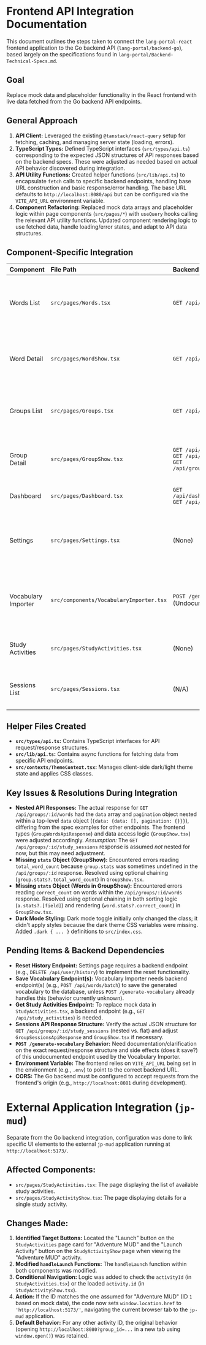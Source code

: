 # Frontend API Integration Documentation

This document outlines the steps taken to connect the `lang-portal-react` frontend application to the Go backend API (`lang-portal/backend-go`), based largely on the specifications found in `lang-portal/Backend-Technical-Specs.md`.

## Goal

Replace mock data and placeholder functionality in the React frontend with live data fetched from the Go backend API endpoints.

## General Approach

1.  **API Client:** Leveraged the existing `@tanstack/react-query` setup for fetching, caching, and managing server state (loading, errors).
2.  **TypeScript Types:** Defined TypeScript interfaces (`src/types/api.ts`) corresponding to the expected JSON structures of API responses based on the backend specs. These were adjusted as needed based on actual API behavior discovered during integration.
3.  **API Utility Functions:** Created helper functions (`src/lib/api.ts`) to encapsulate `fetch` calls to specific backend endpoints, handling base URL construction and basic response/error handling. The base URL defaults to `http://localhost:8080/api` but can be configured via the `VITE_API_URL` environment variable.
4.  **Component Refactoring:** Replaced mock data arrays and placeholder logic within page components (`src/pages/*`) with `useQuery` hooks calling the relevant API utility functions. Updated component rendering logic to use fetched data, handle loading/error states, and adapt to API data structures.

## Component-Specific Integration

| Component             | File Path                              | Backend Endpoint(s) Connected                                    | Notes                                                                                                     |
| :-------------------- | :------------------------------------- | :--------------------------------------------------------------- | :-------------------------------------------------------------------------------------------------------- |
| Words List          | `src/pages/Words.tsx`                  | `GET /api/words`                                                 | Fetches & displays paginated word list. Handles client-side sorting. Audio playback disabled (no URL in API). |
| Word Detail         | `src/pages/WordShow.tsx`               | `GET /api/words/:id`                                             | Fetches & displays details for a single word, including associated groups. Handles missing `audioUrl`/`examples`. |
| Groups List         | `src/pages/Groups.tsx`                 | `GET /api/groups`                                                | Fetches & displays paginated group list. Word count column removed (not in API response).                   |
| Group Detail        | `src/pages/GroupShow.tsx`              | `GET /api/groups/:id`<br>`GET /api/groups/:id/words`<br>`GET /api/groups/:id/study_sessions` | Fetches group details, words list, and session history. Handles nested responses, missing stats.          |
| Dashboard           | `src/pages/Dashboard.tsx`              | `GET /api/dashboard/last_study_session`<br>`GET /api/dashboard/study_progress` | Fetches & displays recent activity and progress cards.                                                    |
| Settings            | `src/pages/Settings.tsx`               | (None)                                                           | Dark Mode implemented client-side (`localStorage`, CSS class). Reset History requires backend endpoints.    |
| Vocabulary Importer | `src/components/VocabularyImporter.tsx` | `POST /generate-vocabulary` (Undocumented)                       | Calls backend to generate vocab based on theme. Displays response. Saving generated words not implemented.  |
| Study Activities    | `src/pages/StudyActivities.tsx`      | (None)                                                           | Kept using mock data for activity list. Launch buttons configured.                                        |
| Sessions List       | `src/pages/Sessions.tsx`               | (N/A)                                                            | Component deleted. Functionality moved to `GroupShow.tsx`.                                                  |

## Helper Files Created

*   **`src/types/api.ts`:** Contains TypeScript interfaces for API request/response structures.
*   **`src/lib/api.ts`:** Contains async functions for fetching data from specific API endpoints.
*   **`src/contexts/ThemeContext.tsx`:** Manages client-side dark/light theme state and applies CSS classes.

## Key Issues & Resolutions During Integration

*   **Nested API Responses:** The actual response for `GET /api/groups/:id/words` had the `data` array and `pagination` object nested within a top-level `data` object (`{data: {data: [], pagination: {}}}`), differing from the spec examples for other endpoints. The frontend types (`GroupWordsApiResponse`) and data access logic (`GroupShow.tsx`) were adjusted accordingly. *Assumption:* The `GET /api/groups/:id/study_sessions` response is assumed *not* nested for now, but this may need adjustment.
*   **Missing `stats` Object (GroupShow):** Encountered errors reading `total_word_count` because `group.stats` was sometimes undefined in the `/api/groups/:id` response. Resolved using optional chaining (`group.stats?.total_word_count`) in `GroupShow.tsx`.
*   **Missing `stats` Object (Words in GroupShow):** Encountered errors reading `correct_count` on words within the `/api/groups/:id/words` response. Resolved using optional chaining in both sorting logic (`a.stats?.[field]`) and rendering (`word.stats?.correct_count`) in `GroupShow.tsx`.
*   **Dark Mode Styling:** Dark mode toggle initially only changed the class; it didn't apply styles because the dark theme CSS variables were missing. Added `.dark { ... }` definitions to `src/index.css`.

## Pending Items & Backend Dependencies

*   **Reset History Endpoint:** Settings page requires a backend endpoint (e.g., `DELETE /api/user/history`) to implement the reset functionality.
*   **Save Vocabulary Endpoint(s):** Vocabulary Importer needs backend endpoint(s) (e.g., `POST /api/words/batch`) to save the generated vocabulary to the database, unless `POST /generate-vocabulary` already handles this (behavior currently unknown).
*   **Get Study Activities Endpoint:** To replace mock data in `StudyActivities.tsx`, a backend endpoint (e.g., `GET /api/study_activities`) is needed.
*   **Sessions API Response Structure:** Verify the actual JSON structure for `GET /api/groups/:id/study_sessions` (nested vs. flat) and adjust `GroupSessionsApiResponse` and `GroupShow.tsx` if necessary.
*   **`POST /generate-vocabulary` Behavior:** Need documentation/clarification on the exact request/response structure and side effects (does it save?) of this undocumented endpoint used by the Vocabulary Importer.
*   **Environment Variable:** The frontend relies on `VITE_API_URL` being set in the environment (e.g., `.env`) to point to the correct backend URL.
*   **CORS:** The Go backend must be configured to accept requests from the frontend's origin (e.g., `http://localhost:8081` during development).

# External Application Integration (`jp-mud`)

Separate from the Go backend integration, configuration was done to link specific UI elements to the external `jp-mud` application running at `http://localhost:5173/`.

## Affected Components:

*   `src/pages/StudyActivities.tsx`: The page displaying the list of available study activities.
*   `src/pages/StudyActivityShow.tsx`: The page displaying details for a single study activity.

## Changes Made:

1.  **Identified Target Buttons:** Located the "Launch" button on the `StudyActivities` page card for "Adventure MUD" and the "Launch Activity" button on the `StudyActivityShow` page when viewing the "Adventure MUD" activity.
2.  **Modified `handleLaunch` Functions:** The `handleLaunch` function within both components was modified.
3.  **Conditional Navigation:** Logic was added to check the `activityId` (in `StudyActivities.tsx`) or the loaded `activity.id` (in `StudyActivityShow.tsx`).
4.  **Action:** If the ID matches the one assumed for "Adventure MUD" (ID `1` based on mock data), the code now sets `window.location.href` to `'http://localhost:5173/'`, navigating the current browser tab to the `jp-mud` application.
5.  **Default Behavior:** For any other activity ID, the original behavior (opening `http://localhost:8080?group_id=...` in a new tab using `window.open()`) was retained. 